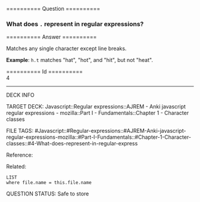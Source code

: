 ========== Question ==========  

### What does `.` represent in regular expressions?  

========== Answer ==========  

Matches any single character except line breaks.

**Example**: `h.t` matches "hat", "hot", and "hit", but not "heat".

========== Id ==========  
4

---

DECK INFO

TARGET DECK: Javascript::Regular expressions::AJREM - Anki javascript regular expressions - mozilla::Part I - Fundamentals::Chapter 1 - Character classes

FILE TAGS: #Javascript::#Regular-expressions::#AJREM-Anki-javascript-regular-expressions-mozilla::#Part-I-Fundamentals::#Chapter-1-Character-classes::#4-What-does-represent-in-regular-express

Reference:

Related:

```dataview
LIST
where file.name = this.file.name
```


QUESTION STATUS: Safe to store
